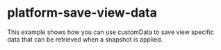 
# platform-save-view-data

This example shows how you can use customData to save view specific data that can be retrieved when a snapshot is applied.